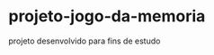 # projeto-jogo-da-memoria
 projeto desenvolvido para fins de estudo

 <a href="https://fernandoromeroalves.github.io/projeto-jogo-da-memoria/"><img src="..//assets/imagesCaptura.png" alt=""></a>
